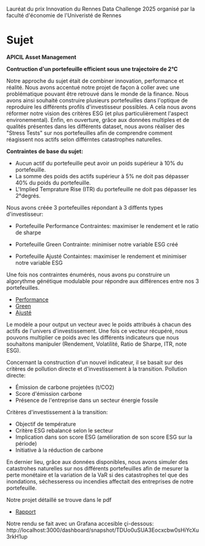 Lauréat du prix Innovation du Rennes Data Challenge 2025 organisé par la faculté d'économie de l'Univeristé de Rennes

# Sujet
**APICIL Asset Management**

**Contruction d'un portefeuille efficient sous une trajectoire de 2°C**

Notre approche du sujet était de combiner innovation, performance et réalité. 
Nous avons accentué notre projet de façon à coller avec une problématique pouvant être retrouvé dans le monde de la finance. 
Nous avons ainsi souhaité construire plusieurs portefeuilles dans l'optique de reproduire les différents profils d'investisseur possibles.
A cela nous avons réformer notre vision des critères ESG (et plus particulièrement l'aspect environemental).
Enfin, en ouverture, grâce aux données multiples et de qualités présentes dans les différents dataset, nous avons réaliser des "Stress Tests" sur nos portefeuilles afin de comprendre comment réagissent nos actifs selon différntes catastrophes naturelles.


**Contraintes de base du sujet:**
- Aucun actif du portefeuille peut avoir un poids supérieur à 10% du portefeuille.
- La somme des poids des actifs supérieur à 5% ne doit pas dépasser 40% du poids du portefeuille.
- L'Implied Temprature Rise (ITR) du portefeuille ne doit pas dépasser les 2°degrés.

Nous avons créée 3 portefeuilles répondant à 3 diffents types d'investisseur:

- Portefeuille Performance
Contraintes: maximiser le rendement et le ratio de sharpe

- Portefeuille Green
Contrainte: minimiser notre variable ESG créé

- Portefeuille Ajusté
Containtes: maximiser le rendement et minimiser notre variable ESG


Une fois nos contraintes énumérés, nous avons pu construire un algorythme génétique modulable pour répondre aux différences entre nos 3 portefeuilles.
- [Performance](https://github.com/MATHRD/RennesDataChallenge2025/blob/main/script/model/strat%C3%A9gie_1.py)
- [Green](https://github.com/MATHRD/RennesDataChallenge2025/blob/main/script/model/strat%C3%A9gie_2.py)
- [Ajusté](https://github.com/MATHRD/RennesDataChallenge2025/blob/main/script/model/strat%C3%A9gie_3.py) 

Le modèle a pour output un vecteur avec le poids attribués à chacun des actifs de l'univers d'investissement. Une fois ce vecteur récupéré, nous pouvons multiplier ce poids avec les différents indicateurs que nous souhaitons manipuler (Rendement, Volatilité, Ratio de Sharpe, ITR, note ESG).


Concernant la construction d'un nouvel indicateur, il se basait sur des critères de pollution directe et d'investissement à la transition.
Pollution directe:
- Émission de carbone projetées (t/CO2)
- Score d'émission carbone
- Présence de l'entreprise dans un secteur énergie fossile

Critères d'investissement à la transition:
- Objectif de température
- Critère ESG rebalancé selon le secteur
- Implication dans son score ESG (amélioration de son score ESG sur la période)
- Initiative à la réduction de carbone


En dernier lieu, grâce aux données disponibles, nous avons simuler des catastrohes naturelles sur nos différents portefeuilles afin de mesurer la perte monétaire et la variation de la VaR si des catastrophes tel que des inondations, séchesseress ou incendies affectait des entreprises de notre portefeuille.

Notre projet détaillé se trouve dans le pdf 
- [Rapport](https://github.com/MATHRD/RennesDataChallenge2025/blob/main/Rapport.pdf)

Notre rendu se fait avec un Grafana accesible çi-dessous:
http://localhost:3000/dashboard/snapshot/TDUo0uSUA3Eocxcbw0sHiYcXu3rkH1up


